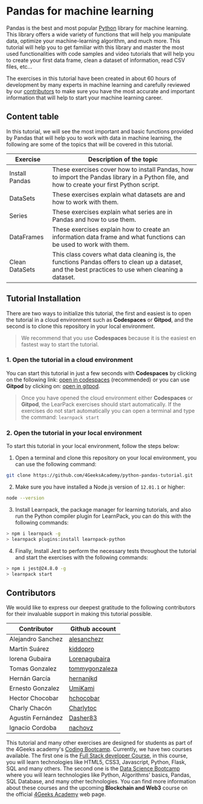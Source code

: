 # Pandas for machine learning

Pandas is the best and most popular [Python](https://4geeks.com/lesson/intro-to-python) library for machine learning. This library offers a wide variety of functions that will help you manipulate data, optimize your machine-learning algorithm, and much more. This tutorial will help you to get familiar with this library and master the most used functionalities with code samples and video tutorials that will help you to create your first data frame, clean a dataset of information, read CSV files, etc... 

The exercises in this tutorial have been created in about 60 hours of development by many experts in machine learning and carefully reviewed by our [contributors](https://github.com/4GeeksAcademy/python-functions-programming-exercises/graphs/contributors) to make sure you have the most accurate and important information that will help to start your machine learning career. 

## Content table

In this tutorial, we will see the most important and basic functions provided by Pandas that will help you to work with data in machine learning, the following are some of the topics that will be covered in this tutorial. 

| Exercise      | Description of the topic                                                                                                                           |
|---------------|----------------------------------------------------------------------------------------------------------------------------------------------------|
|Install Pandas | These exercises cover how to install Pandas, how to import the Pandas library in a Python file, and how to create your first Python script.            |
|DataSets       | These exercises explain what datasets are and how to work with them.                                                                                   |
|Series         | These exercises explain what series are in Pandas and how to use them.                                                                                 |
|DataFrames     | These exercises explain how to create an information data frame and what functions can be used to work with them.                                      |
|Clean DataSets | This class covers what data cleaning is, the functions Pandas offers to clean up a dataset, and the best practices to use when cleaning a dataset. |

## Tutorial Installation

There are two ways to initialize this tutorial, the first and easiest is to open the tutorial in a cloud environment such as **Codespaces** or **Gitpod**, and the second is to clone this repository in your local environment.

> We recommend that you use **Codespaces** because it is the easiest en fastest way to start the tutorial.

### 1. Open the tutorial in a cloud environment

You can start this tutorial in just a few seconds with **Codespaces** by clicking on the following link: [open in codespaces](https://codespaces.new/?repo=4GeeksAcademy/python-pandas-tutorial) (recommended) or you can use **Gitpod** by clicking on: [open in gitpod](https://gitpod.io#https://github.com/4GeeksAcademy/python-pandas-tutorial).

> Once you have opened the cloud environment either **Codespaces** or **Gitpod**, the LearPack exercises should start automatically. If the exercises do not start automatically you can open a terminal and type the command: `learnpack start`

### 2. Open the tutorial in your local environment

To start this tutorial in your local environment, follow the steps below:

1.  Open a terminal and clone this repository on your local environment, you can use the following command: 

```bash
git clone https://github.com/4GeeksAcademy/python-pandas-tutorial.git 
```

2. Make sure you have installed a Node.js version of `12.01.1` or higher:

```bash
node --version
```

3. Install Learnpack, the package manager for learning tutorials, and also run the Python compiler plugin for LearnPack, you can do this with the following commands:
 
```bash
> npm i learnpack -g
> learnpack plugins:install learnpack-python
```

4. Finally, Install Jest to perform the necessary tests throughout the tutorial and start the exercises with the following commands:

```bash
> npm i jest@24.8.0 -g
> learnpack start
```

## Contributors

We would like to express our deepest gratitude to the following contributors for their invaluable support in making this tutorial possible.

| Contributor       | Github account                                      |
|-------------------|-----------------------------------------------------|
| Alejandro Sanchez | [alesanchezr](https://github.com/alesanchezr)       |
| Martín Suárez     | [kiddopro](https://github.com/kiddopro)             |
| lorena Gubaira    | [Lorenagubaira](https://github.com/Lorenagubaira)   |
| Tomas Gonzalez    | [tommygonzaleza](https://github.com/tommygonzaleza) |
| Hernán García     | [hernanjkd](https://github.com/hernanjkd)           |
| Ernesto Gonzalez  | [UmiKami](https://github.com/UmiKami)               |
| Hector Chocobar   | [hchocobar](https://github.com/hchocobar)           |
| Charly Chacón     | [Charlytoc](https://github.com/Charlytoc)           |
| Agustín Fernández | [Dasher83](https://github.com/Dasher83)             |
| Ignacio Cordoba   | [nachovz](https://github.com/nachovz)               |

This tutorial and many other exercises are designed for students as part of the 4Geeks academy's [Coding Bootcamp](https://4geeksacademy.com/us/coding-bootcamp). Currently, we have two courses available. The first one is the [Full Stack developer Course](https://4geeksacademy.com/us/coding-bootcamps/part-time-full-stack-developer), in this course, you will learn technologies like HTML5, CSS3, Javascript, Python, Flask, SQL and many others. The second one is the [Data Science Bootcamp](https://4geeksacademy.com/us/coding-bootcamps/datascience-machine-learning) where you will learn technologies like Python, Algorithms' basics, Pandas, SQL Database, and many other technologies. You can find more information about these courses and the upcoming **Blockchain and Web3** course on the official [4Geeks Academy](http://4geeksacademy.com/) web page.
